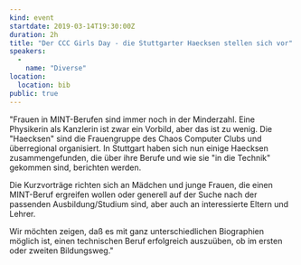 ```yaml
---
kind: event
startdate: 2019-03-14T19:30:00Z
duration: 2h
title: "Der CCC Girls Day - die Stuttgarter Haecksen stellen sich vor"
speakers:
  -
    name: "Diverse"
location:
  location: bib
public: true
---
```

"Frauen in MINT-Berufen sind immer noch in der Minderzahl. Eine
Physikerin als Kanzlerin ist zwar ein Vorbild, aber das ist zu wenig.
Die "Haecksen" sind die Frauengruppe des Chaos Computer Clubs und
überregional organisiert. In Stuttgart haben sich nun einige Haecksen
zusammengefunden, die über ihre Berufe und wie sie "in die Technik"
gekommen sind, berichten werden.

Die Kurzvorträge richten sich an Mädchen und junge Frauen, die einen
MINT-Beruf ergreifen wollen oder generell auf der Suche nach der
passenden Ausbildung/Studium sind, aber auch an interessierte Eltern und
Lehrer.

Wir möchten zeigen, daß es mit ganz unterschiedlichen Biographien
möglich ist, einen technischen Beruf erfolgreich auszuüben, ob im ersten
oder zweiten Bildungsweg."
